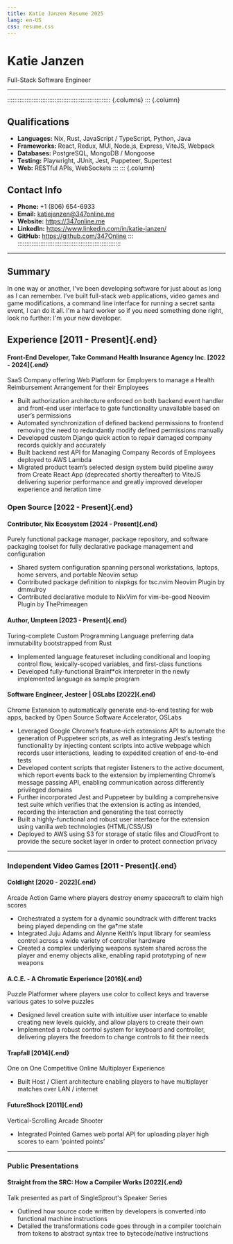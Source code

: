 ```yaml
---
title: Katie Janzen Resume 2025
lang: en-US
css: resume.css
---
```


# Katie Janzen
Full-Stack Software Engineer

______________________________________________________________________

::::::::::::::::::::::::::::::::::::::::::::::::::::::::::: {.columns}
::: {.column}
## Qualifications

- **Languages:** Nix, Rust, JavaScript / TypeScript, Python, Java
- **Frameworks:** React, Redux, MUI, Node.js, Express, ViteJS, Webpack
- **Databases:** PostgreSQL, MongoDB / Mongoose
- **Testing:** Playwright, JUnit, Jest, Puppeteer, Supertest
- **Web:** RESTful APIs, WebSockets
:::
::: {.column}

## Contact Info

- **Phone:** +1 (806) 654-6933
- **Email:** katiejanzen@347online.me
- **Website:** https://347online.me
- **LinkedIn:** https://www.linkedin.com/in/katie-janzen/
- **GitHub:** https://github.com/347Online
:::
:::::::::::::::::::::::::::::::::::::::::::::::::::::::::::

______________________________________________________________________

## Summary

In one way or another, I've been developing software for just about as long as I can remember.
I’ve built full-stack web applications, video games and game modifications, a command line interface for running a secret santa event, I can do it all.
I'm a hard worker so if you need something done right, look no further: I'm your new developer.

## Experience                                                       [2011 - Present]{.end}

#### Front-End Developer, Take Command Health Insurance Agency Inc. [2022 - 2024]{.end}

SaaS Company offering Web Platform for Employers to manage a Health Reimbursement Arrangement for their Employees

- Built authorization architecture enforced on both backend event handler and front-end user interface to gate functionality unavailable based on user’s permissions
- Automated synchronization of defined backend permissions to frontend removing the need to redundantly modify defined permissions manually
- Developed custom Django quick action to repair damaged company records quickly and accurately
- Built backend rest API for Managing Company Records of Employees deployed to AWS Lambda
- Migrated product team’s selected design system build pipeline away from Create React App (deprecated shortly thereafter) to ViteJS delivering superior performance and greatly improved developer experience and iteration time

### Open Source                                                     [2022 - Present]{.end}

#### Contributor, Nix Ecosystem                                     [2024 - Present]{.end}

Purely functional package manager, package repository, and software packaging toolset for fully declarative package management and configuration

- Shared system configuration spanning personal workstations, laptops, home servers, and portable Neovim setup
- Contributed package definition to nixpkgs for tsc.nvim Neovim Plugin by dmmulroy
- Contributed declarative module to NixVim for vim-be-good Neovim Plugin by ThePrimeagen

#### Author, Umpteen                                                [2023 - Present]{.end}

Turing-complete Custom Programming Language preferring data immutability bootstrapped from Rust

- Implemented language featureset including conditional and looping control flow, lexically-scoped variables, and first-class functions
- Developed fully-functional Brainf\*ck interpreter in the newly implemented language as sample program

#### Software Engineer, Jesteer | OSLabs                            [2022]{.end}

Chrome Extension to automatically generate end-to-end testing for web apps, backed by Open Source Software Accelerator, OSLabs

- Leveraged Google Chrome’s feature-rich extensions API to automate the generation of Puppeteer scripts, as well as integrating Jest’s testing functionality by injecting content scripts into active webpage which records user interactions, leading to expedited creation of end-to-end tests
- Developed content scripts that register listeners to the active document, which report events back to the extension by implementing Chrome’s message passing API, enabling communication across differently privileged domains
- Further incorporated Jest and Puppeteer by building a comprehensive test suite which verifies that the extension is acting as intended, recording the interaction and generating the test correctly
- Built a highly-functional and robust user interface for the extension using vanilla web technologies (HTML/CSS/JS)
- Deployed to AWS using S3 for storage of static files and CloudFront to provide the secure socket layer in order to protect connection privacy

______________________________________________________________________

### Independent Video Games                                         [2011 - Present]{.end}

<!-- TODO: "These are the games I've made" or smth -->

#### Coldlight                                                      [2020 - 2022]{.end}

Arcade Action Game where players destroy enemy spacecraft to claim high scores

- Orchestrated a system for a dynamic soundtrack with different tracks being played depending on the ga†me state
- Integrated Juju Adams and Alynne Keith’s Input library for seamless control across a wide variety of controller hardware
- Created a complex underlying weapons system shared across the player and enemy objects alike, enabling rapid prototyping of new weapons

#### A.C.E. - A Chromatic Experience                                [2016]{.end}

Puzzle Platformer where players use color to collect keys and traverse various gates to solve puzzles

- Designed level creation suite with intuitive user interface to enable creating new levels quickly, and allow players to create their own
- Implemented a robust control system for keyboard and controller, delivering players the freedom to change controls to fit their needs

#### Trapfall                                                       [2014]{.end}

One on One Competitive Online Multiplayer Experience

- Built Host / Client architecture enabling players to have multiplayer matches over LAN / internet

#### FutureShock                                                    [2011]{.end}

Vertical-Scrolling Arcade Shooter

- Integrated Pointed Games web portal API for uploading player high scores to earn 'pointed points’

______________________________________________________________________

### Public Presentations

#### Straight from the SRC: How a Compiler Works                    [2022]{.end}

Talk presented as part of SingleSprout's Speaker Series

- Outlined how source code written by developers is converted into functional machine instructions
- Detailed the transformations code goes through in a compiler toolchain from tokens to abstract syntax tree to bytecode/native instructions
